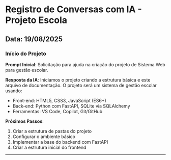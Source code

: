 # Registro de Conversas com IA - Projeto Escola

## Data: 19/08/2025
### Início do Projeto

**Prompt Inicial**: Solicitação para ajuda na criação do projeto de Sistema Web para gestão escolar.

**Resposta da IA**: Iniciamos o projeto criando a estrutura básica e este arquivo de documentação. O projeto será um sistema de gestão escolar usando:
- Front-end: HTML5, CSS3, JavaScript (ES6+)
- Back-end: Python com FastAPI, SQLite via SQLAlchemy
- Ferramentas: VS Code, Copilot, Git/GitHub

**Próximos Passos**:
1. Criar a estrutura de pastas do projeto
2. Configurar o ambiente básico
3. Implementar a base do backend com FastAPI
4. Criar a estrutura inicial do frontend

---
